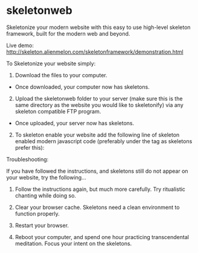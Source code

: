 # skeletonweb

Skeletonize your modern website with this easy to use high-level skeleton framework,
built for the modern web and beyond.

Live demo: http://skeleton.alienmelon.com/skeletonframework/demonstration.html

To Skeletonize your website simply:

1) Download the files to your computer.
  - Once downloaded, your computer now has skeletons.

2) Upload the skeletonweb folder to your server
(make sure this is the same directory as the website you would like to skeletonify)
via any skeleton compatible FTP program.
  - Once uploaded, your server now has skeletons.

2) To skeleton enable your website add the following line of skeleton enabled modern javascript code
(preferably under the <title></title> tag as skeletons prefer this):
  <script src="skeletonweb/skeletor.js"></script>
  
  
Troubleshooting:

If you have followed the instructions, and skeletons still do not appear on your website, try the following...

1) Follow the instructions again, but much more carefully. Try ritualistic chanting while doing so.

2) Clear your browser cache. Skeletons need a clean environment to function properly.

3) Restart your browser.

4) Reboot your computer, and spend one hour practicing transcendental meditation. Focus your intent on the skeletons.
